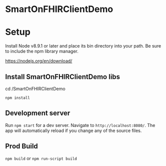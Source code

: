 # SmartOnFHIRClientDemo

# Setup
Install Node v8.9.1 or later and place its bin directory into your path. Be sure to include the npm library manager.

https://nodejs.org/en/download/


## Install SmartOnFHIRClientDemo libs
cd <src>/SmartOnFHIRClientDemo

`npm install`

## Development server
Run `npm start` for a dev server. Navigate to `http://localhost:8080/`. The app will automatically reload if you change any of the source files.

## Prod Build
`npm build`
or
`npm run-script build`

